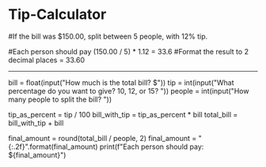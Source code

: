 # Tip-Calculator

#If the bill was $150.00, split between 5 people, with 12% tip. 

#Each person should pay (150.00 / 5) * 1.12 = 33.6
#Format the result to 2 decimal places = 33.60


------------------------------------------------------------------------
bill = float(input("How much is the total bill? $"))
tip = int(input("What percentage do you want to give? 10, 12, or 15? "))
people = int(input("How many people to split the bill? "))

tip_as_percent = tip / 100
bill_with_tip = tip_as_percent * bill
total_bill =  bill_with_tip + bill

final_amount = round(total_bill / people, 2)
final_amount = "{:.2f}".format(final_amount) 
print(f"Each person should pay: ${final_amount}")
